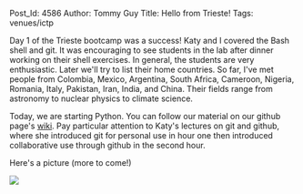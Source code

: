 Post_Id: 4586
Author: Tommy Guy
Title: Hello from Trieste!
Tags: venues/ictp

<p>Day 1 of the Trieste bootcamp was a success! Katy and I covered the Bash shell and git. It was encouraging to see students in the lab after dinner working on their shell exercises. In general, the students are very enthusiastic. Later we'll try to list their home countries. So far, I've met people from Colombia, Mexico, Argentina, South Africa, Cameroon, Nigeria, Romania, Italy, Pakistan, Iran, India, and China. Their fields range from astronomy to nuclear physics to climate science.</p>
<p>Today, we are starting Python. You can follow our material on our github page's <a href="https://github.com/thehackerwithin/PyTrieste/wiki">wiki</a>. Pay particular attention to Katy's lectures on git and github, where she introduced git for personal use in hour one then introduced collaborative use through github in the second hour.</p>
<p>Here's a picture (more to come!)</p>
<p><img src="|filename|/files/2012/02/twitpic1-300x224.jpg" /></p>
